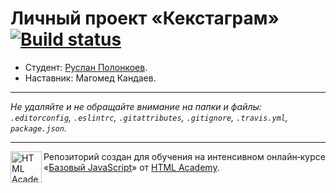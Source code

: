 # Личный проект «Кекстаграм» [![Build status][travis-image]][travis-url]

* Студент: [Руслан Полонкоев](https://up.htmlacademy.ru/javascript/11/user/92326).
* Наставник: Магомед Кандаев.

---

_Не удаляйте и не обращайте внимание на папки и файлы:_<br>
_`.editorconfig`, `.eslintrc`, `.gitattributes`, `.gitignore`, `.travis.yml`, `package.json`._

---

<a href="https://htmlacademy.ru/intensive/javascript"><img align="left" width="50" height="50" title="HTML Academy" src="https://up.htmlacademy.ru/static/img/intensive/javascript/logo-for-github.svg"></a>

Репозиторий создан для обучения на интенсивном онлайн‑курсе «[Базовый JavaScript](https://htmlacademy.ru/intensive/javascript)» от [HTML Academy](https://htmlacademy.ru).

[travis-image]: https://travis-ci.org/htmlacademy-javascript/92326-kekstagram.svg?branch=master
[travis-url]: https://travis-ci.org/htmlacademy-javascript/92326-kekstagram
